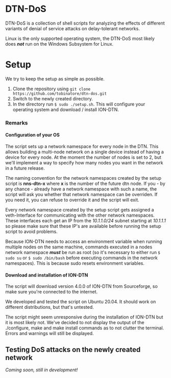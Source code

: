 # DTN-DoS

DTN-DoS is a collection of shell scripts for analyzing the effects of different variants of denial of service attacks on delay-tolerant networks.

Linux is the only supported operating system, the DTN-DoS most likely does ***not*** run on the Windows Subsystem for Linux. 

# Setup
We try to keep the setup as simple as possible. 

 1. Clone the repository using `git clone https://github.com/tobinatore/dtn-dos.git`
 2. Switch to the newly created directory.
 3. In the directory run `$ sudo ./setup.sh`. This will configure your operating system and download / install ION-DTN. 

### Remarks
#### Configuration of your OS
The script sets up a network namespace for every node in the DTN. This allows building a multi-node network on a single device instead of having a device for every node.  At the moment the number of nodes is set to 2, but we'll implement a way to specify how many nodes you want in the network in a future release.

The naming convention for the network namespaces created by the setup script is **nns-dtn-x** where **x** is the number of the future dtn node. If you - by any chance - already have a network namespace with such a name, the script will ask you whether that network namespace can be overriden. If you need it, you can refuse to override it and the script will exit.

Every network namespace created by the setup script gets assigned a veth-Interface for communicating with the other network namespaces. These interfaces each get an IP from the *10.1.1.0/24* subnet starting at *10.1.1.1* so please make sure that these IP's are available before running the setup script to avoid problems. 

Because ION-DTN needs to access an environment variable when running multiple nodes on the same machine, commands executed in a nodes network namespace ***must*** be run as root (so it's necessary to either run `$ sudo su` or `$ sudo /bin/bash` before executing commands in the network namespaces). This is because sudo resets environment variables. 

#### Download and installation of ION-DTN
The script will download version 4.0.0 of ION-DTN from Sourceforge, so make sure you're connected to the internet.

We developed and tested the script on Ubuntu 20.04. It should work on different distributions, but that's untested.

The script might seem unresponsive during the installation of ION-DTN but it is most likely not. We've decided to not display the output of the ./configure, make  and make install commands as to not clutter the terminal. Errors and warnings will still be displayed.

## Testing DoS attacks on the newly created network

*Coming soon, still in development!*
